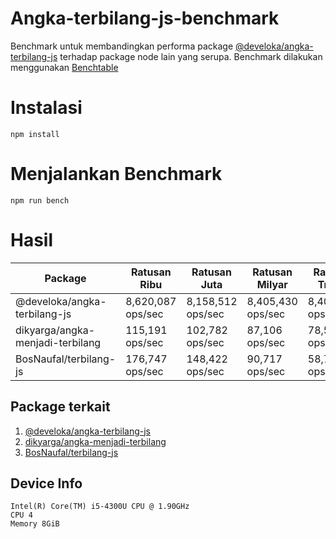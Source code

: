 # Angka-terbilang-js-benchmark

Benchmark untuk membandingkan performa package [@develoka/angka-terbilang-js](https://github.com/develoka/angka-terbilang-js) terhadap package node lain yang serupa. Benchmark dilakukan menggunakan [Benchtable](https://github.com/izuzak/benchtable)

# Instalasi

```
npm install
```

# Menjalankan Benchmark

```
npm run bench
```

# Hasil

| Package                          | Ratusan Ribu      | Ratusan Juta      | Ratusan Milyar    | Ratusan Triliun   |
|----------------------------------|-------------------|-------------------|-------------------|-------------------|
| @develoka/angka-terbilang-js     | 8,620,087 ops/sec | 8,158,512 ops/sec | 8,405,430 ops/sec | 8,400,032 ops/sec |
| dikyarga/angka-menjadi-terbilang | 115,191 ops/sec   | 102,782 ops/sec   | 87,106 ops/sec    | 78,586 ops/sec    |
| BosNaufal/terbilang-js           | 176,747 ops/sec   | 148,422 ops/sec   | 90,717 ops/sec    | 58,782 ops/sec    |

## Package terkait

1. [@develoka/angka-terbilang-js](https://github.com/develoka/angka-terbilang-js)
2. [dikyarga/angka-menjadi-terbilang](https://github.com/dikyarga/angka-menjadi-terbilang)
3. [BosNaufal/terbilang-js](https://github.com/BosNaufal/terbilang-js)

## Device Info

```
Intel(R) Core(TM) i5-4300U CPU @ 1.90GHz
CPU 4
Memory 8GiB
```